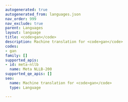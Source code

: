 ```yaml
---
autogenerated: true
autogenerated_from: languages.json
nav_order: 999
nav_exclude: true
parent: Languages
layout: language
title: <code>gan</code>
description: Machine translation for <code>gan</code>
codes:
- gan
family: []
supported_apis:
- id: meta-nllb
  name: Meta NLLB-200
supported_qe_apis: []
seo:
  name: Machine translation for <code>gan</code>
  type: Language

---
```


